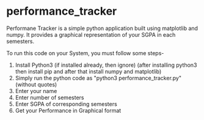 # performance_tracker

Performane Tracker is a simple python application built using matplotlib and numpy.
It provides a graphical representation of your SGPA in each semesters.

To run this code on your System, you must follow some steps-
1. Install Python3 (if installed already, then ignore)
   (after installing python3 then install pip and after that install numpy and matplotlib)
2. Simply run the python code as "python3 performance_tracker.py" (without quotes)
3. Enter your name
4. Enter number of semesters
5. Enter SGPA of corresponding semesters
6. Get your Performance in Graphical format

